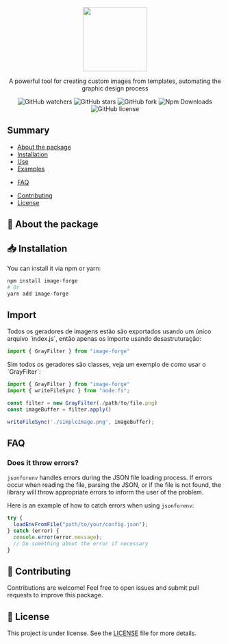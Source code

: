 <div align="center">
  <img src="https://imgur.com/aolsTFs.png" height="150">
  <p>A powerful tool for creating custom images from templates, automating the graphic design process</p>
  <img alt="GitHub watchers" src="https://img.shields.io/github/watchers/HarukaYamamoto0/image-forge?style=flat">
  <img alt="GitHub stars" src="https://img.shields.io/github/stars/HarukaYamamoto0/image-forge?style=flat">
  <img alt="GitHub fork" src="https://img.shields.io/github/forks/HarukaYamamoto0/image-forge?style=flat">
  <img alt="Npm Downloads" src="https://img.shields.io/npm/dy/image-forge?style=flat">
  <img alt="GitHub license" src="https://img.shields.io/github/license/HarukaYamamoto0/image-forge?style=flat">
</div>

## Summary
- [About the package](#about%20the%20package)
- [Installation](#installation)
- [Use](#use)
- [Examples](#examples)
* [FAQ](#faq)
- [Contributing](#contributing)
- [License](#license)

## 📜 About the package


## 📥 Installation
You can install it via npm or yarn:

```bash
npm install image-forge
# Or
yarn add image-forge
```

## Import
Todos os geradores de imagens estão são exportados usando um único arquivo ˋindex.js´, então apenas os importe usando desastruturação:

```javascript
import { GrayFilter } from "image-forge"
```

Sim todos os geradores são classes, veja um exemplo de como usar o ˋGrayFilterˋ:

```javascript
import { GrayFilter } from "image-forge"
import { writeFileSync } from "node:fs";

const filter = new GrayFilter(./path/to/file.png)
const imageBuffer = filter.apply()

writeFileSync('./simpleImage.png', imageBuffer);
```

## FAQ

### Does it throw errors?

`jsonforenv` handles errors during the JSON file loading process. If errors occur when reading the file, parsing the JSON, or if the file is not found, the library will throw appropriate errors to inform the user of the problem.

Here is an example of how to catch errors when using `jsonforenv`:

```javascript
try {
  loadEnvFromFile("path/to/your/config.json");
} catch (error) {
  console.error(error.message);
  // Do something about the error if necessary
}
```

## 🫶 Contributing
Contributions are welcome! Feel free to open issues and submit pull requests to improve this package.

## 📝 License

This project is under license. See the [LICENSE](./LICENSE) file for more details.
